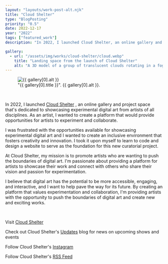 ```yaml
---
layout: "layouts/work-post-alt.njk"
title: "Cloud Shelter"
type: "BlogPosting"
priority: "0.5"
date: 2022-12-17
year: "2022"
tags: ["featured_work"]
description: "In 2022, I launched Cloud Shelter, an online gallery and project space that's dedicated to showcasing experimental digital art from artists of all disciplines. As an artist, I wanted to create a platform that would provide opportunities for artists to experiment and collaborate."

gallery:
  - url: "/assets/img/works/cloud-shelter/cloud.webp"
    title: "Landing space from the launch of Cloud Shelter"
    alt: "A 3D model of a group of translucent clouds rotating in a foggy grey sky"
---
```


<figure class="main-article__figure">
    <img src="{{ gallery[0].url  }}" alt="{{ gallery[0].alt }}" title="{{ gallery[0].title }}">
        <figcaption>
            "{{ gallery[0].title }}". {{ gallery[0].alt }}.
        </figcaption>
</figure>

<br>

<p class="indent">In 2022, I launched <a href="https://cloudshelter.space" target="_blank" rel="noopener">Cloud Shelter</a> <sup><i class="fa-solid fa-arrow-up-right-from-square icon-grey"></i></sup>, an online gallery and project space that's dedicated to showcasing experimental digital art from artists of all disciplines. As an artist, I wanted to create a platform that would provide opportunities for artists to experiment and collaborate.</p>

<p>I was frustrated with the opportunities available for showcasing experimental digital art and I wanted to create an inclusive environment that fosters creativity and innovation. I took it upon myself to learn to code and design a website to serve as the foundation for this new curatorial project.</p>

<p>At Cloud Shelter, my mission is to promote artists who are wanting to push the boundaries of digital art. I'm passionate about providing a platform for artists to showcase their work and connect with others who share their vision and passion for experimentation.</p>

<p>I believe that digital art has the potential to be more accessible, engaging, and interactive, and I want to help pave the way for its future. By creating an platform that values experimentation and collaboration, I'm providing artists with the opportunity to push the boundaries of digital art and create new and exciting works.</p>

<br>

<p><i class="fa-solid fa-star-of-life icon-accent"></i> Visit <a href="https://cloudshelter.space" target="_blank" rel="noopener">Cloud Shelter</a> <sup><i class="fa-solid fa-arrow-up-right-from-square icon-grey"></i></sup></p>

<p><i class="fa-solid fa-star-of-life icon-accent"></i> Check out Cloud Shelter's <a href="https://www.cloudshelter.space/updates" target="_blank" rel="noopener">Updates</a> <sup><i class="fa-solid fa-arrow-up-right-from-square icon-grey"></i></sup> blog for news on upcoming shows and events</p>

<p><i class="fa-solid fa-star-of-life icon-accent"></i> Follow Cloud Shelter's <a href="https://instagram.com/cloud.shelter" target="_blank" rel="noopener">Instagram</a> <sup><i class="fa-solid fa-arrow-up-right-from-square icon-grey"></i></sup></p>

<p><i class="fa-solid fa-star-of-life icon-accent"></i> Follow Cloud Shelter's <a href="https://www.cloudshelter.space/rss.xml" target="_blank" rel="noopener">RSS Feed</a> <sup><i class="fa-solid fa-arrow-up-right-from-square icon-grey"></i></sup></p>

<br>
<br>